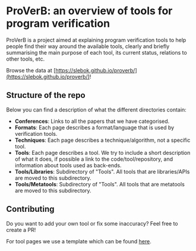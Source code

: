 # ProVerB: an overview of tools for program verification

ProVerB is a project aimed at explaining program verification tools to help people find their way around the available tools, clearly and briefly summarising the main purpose of each tool, its current status, relations to other tools, etc.

Browse the data at [https://slebok.github.io/proverb/](https://slebok.github.io/proverb/)!

## Structure of the repo
Below you can find a description of what the different directories contain:
- **Conferences**: Links to all the papers that we have categorised.
- **Formats**: Each page describes a format/language that is used by verification tools.
- **Techniques**: Each page describes a technique/algorithm, not a specific tool.
- **Tools**: Each page describes a tool. We try to include a short description of what it does, if possible a link to the code/tool/repository, and information about tools used as back-ends.
- **Tools/Libraries**: Subdirectory of "Tools". All tools that are libraries/APIs are moved to this subdirectory.
- **Tools/Metatools**: Subdirectory of "Tools". All tools that are metatools are moved to this subdirectory.


## Contributing
Do you want to add your own tool or fix some inaccuracy? Feel free to create a PR!

For tool pages we use a template which can be found [here](https://github.com/Sophietje/Verification-Tool-Overview/blob/main/Template%20tool%20page.md).
